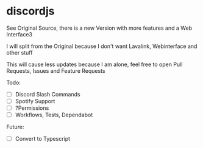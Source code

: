 # discordjs

See Original Source, there is a new Version with more features and a Web Interface3

I will split from the Original because I don't want Lavalink, Webinterface and other stuff

This will cause less updates because I am alone, feel free to open Pull Requests, Issues and Feature Requests

Todo:

- [ ] Discord Slash Commands
- [ ] Spotify Support
- [ ] ?Permissions
- [ ] Workflows, Tests, Dependabot

Future:

- [ ] Convert to Typescript
